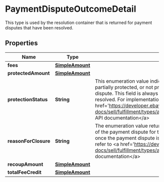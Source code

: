 

# PaymentDisputeOutcomeDetail

This type is used by the resolution container that is returned for payment disputes that have been resolved.

## Properties

Name | Type | Description | Notes
------------ | ------------- | ------------- | -------------
**fees** | [**SimpleAmount**](SimpleAmount.md) |  |  [optional]
**protectedAmount** | [**SimpleAmount**](SimpleAmount.md) |  |  [optional]
**protectionStatus** | **String** | This enumeration value indicates if the seller is fully protected, partially protected, or not protected by eBay for the payment dispute. This field is always returned once the payment dispute is resolved. For implementation help, refer to &lt;a href&#x3D;&#39;https://developer.ebay.com/api-docs/sell/fulfillment/types/api:ProtectionStatusEnum&#39;&gt;eBay API documentation&lt;/a&gt; |  [optional]
**reasonForClosure** | **String** | The enumeration value returned in this field indicates the outcome of the payment dispute for the seller. This field is always returned once the payment dispute is resolved. For implementation help, refer to &lt;a href&#x3D;&#39;https://developer.ebay.com/api-docs/sell/fulfillment/types/api:OutcomeEnum&#39;&gt;eBay API documentation&lt;/a&gt; |  [optional]
**recoupAmount** | [**SimpleAmount**](SimpleAmount.md) |  |  [optional]
**totalFeeCredit** | [**SimpleAmount**](SimpleAmount.md) |  |  [optional]



